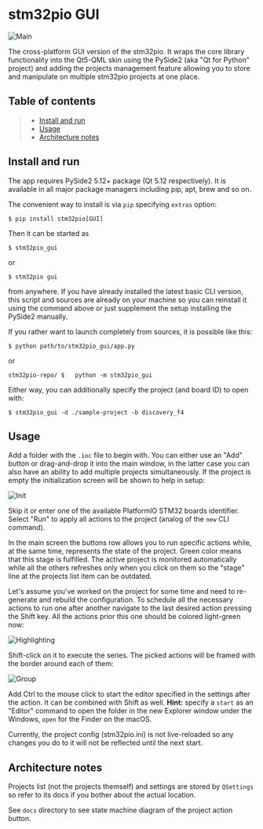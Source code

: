 # stm32pio GUI

![Main](screenshots/main.png)

The cross-platform GUI version of the stm32pio. It wraps the core library functionality into the Qt5-QML skin using the PySide2 (aka "Qt for Python" project) and adding the projects management feature allowing you to store and manipulate on multiple stm32pio projects at one place.


## Table of contents
> - [Install and run](#install-and-run)
> - [Usage](#usage)
> - [Architecture notes](#architecture-notes)


## Install and run

The app requires PySide2 5.12+ package (Qt 5.12 respectively). It is available in all major package managers including pip, apt, brew and so on.

The convenient way to install is via `pip` specifying `extras` option:
```shell script
$ pip install stm32pio[GUI]
```

Then it can be started as
```shell script
$ stm32pio_gui
```
or
```shell script
$ stm32pio gui
```
from anywhere. If you have already installed the latest basic CLI version, this script and sources are already on your machine so you can reinstall it using the command above or just supplement the setup installing the PySide2 manually.

If you rather want to launch completely from sources, it is possible like this:
```shell script
$ python path/to/stm32pio_gui/app.py
```
or
```shell script
stm32pio-repo/ $   python -m stm32pio_gui
```

Either way, you can additionally specify the project (and board ID) to open with:
```shell script
$ stm32pio_gui -d ./sample-project -b discovery_f4
```


## Usage

Add a folder with the `.ioc` file to begin with. You can either use an "Add" button or drag-and-drop it into the main window, in the latter case you can also have an ability to add multiple projects simultaneously. If the project is empty the initialization screen will be shown to help in setup:

![Init](screenshots/init_screen.png)

Skip it or enter one of the available PlatformIO STM32 boards identifier. Select "Run" to apply all actions to the project (analog of the `new` CLI command).

In the main screen the buttons row allows you to run specific actions while, at the same time, represents the state of the project. Green color means that this stage is fulfilled. The active project is monitored automatically while all the others refreshes only when you click on them so the "stage" line at the projects list item can be outdated.

Let's assume you've worked on the project for some time and need to re-generate and rebuild the configuration. To schedule all the necessary actions to run one after another navigate to the last desired action pressing the Shift key. All the actions prior this one should be colored light-green now:

![Highlighting](screenshots/highlighting.png)

Shift-click on it to execute the series. The picked actions will be framed with the border around each of them:

![Group](screenshots/group.png)

Add Ctrl to the mouse click to start the editor specified in the settings after the action. It can be combined with Shift as well. **Hint:** specify a `start` as an "Editor" command to open the folder in the new Explorer window under the Windows, `open` for the Finder on the macOS.

Currently, the project config (stm32pio.ini) is not live-reloaded so any changes you do to it will not be reflected until the next start.


## Architecture notes

Projects list (not the projects themself) and settings are stored by `QSettings` so refer to its docs if you bother about the actual location.

See `docs` directory to see state machine diagram of the project action button.
